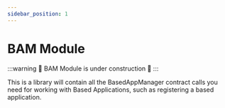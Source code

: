 ```yaml
---
sidebar_position: 1
---
```


# BAM Module

:::warning
🚧 BAM Module is under construction 🚧
:::


This is a library will contain all the BasedAppManager contract calls you need for working with Based Applications, such as registering a based application.



